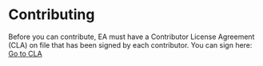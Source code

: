 # Contributing

Before you can contribute, EA must have a Contributor License Agreement (CLA) on file that has been signed by each contributor.
You can sign here: [Go to CLA](https://go.ea.com/cla)
